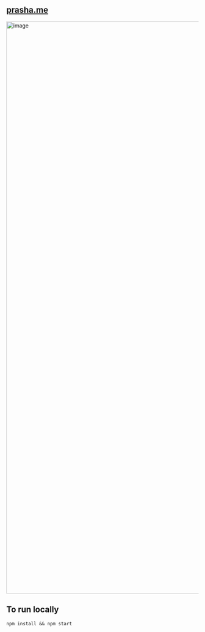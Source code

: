 ## [prasha.me](https://prasha.me)

<img width="1499" alt="image" src="https://github.com/lucifercr07/prasha.me/assets/13472823/628f1677-6d27-446e-ac56-52194f2dcdce">

## To run locally
`npm install && npm start`
